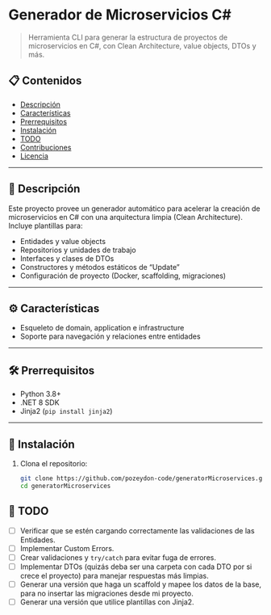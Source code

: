 # Generador de Microservicios C#

> Herramienta CLI para generar la estructura de proyectos de microservicios en C#, con Clean Architecture, value objects, DTOs y más.

## 📋 Contenidos

- [Descripción](#-descripción)  
- [Características](#%EF%B8%8F-características)  
- [Prerrequisitos](#%EF%B8%8F-prerrequisitos)  
- [Instalación](#-instalación)  
- [TODO](#-todo)  
- [Contribuciones](#contribuciones)  
- [Licencia](#licencia)  

---

## 📖 Descripción

Este proyecto provee un generador automático para acelerar la creación de microservicios en C# con una arquitectura limpia (Clean Architecture). Incluye plantillas para:

- Entidades y value objects  
- Repositorios y unidades de trabajo  
- Interfaces y clases de DTOs  
- Constructores y métodos estáticos de “Update”  
- Configuración de proyecto (Docker, scaffolding, migraciones)

---

## ⚙️ Características

- Esqueleto de domain, application e infrastructure  
- Soporte para navegación y relaciones entre entidades  

---

## 🛠️ Prerrequisitos

- Python 3.8+  
- .NET 8 SDK  
- Jinja2 (`pip install jinja2`)  

---

## 🚀 Instalación

1. Clona el repositorio:
   ```bash
   git clone https://github.com/pozeydon-code/generatorMicroservices.git
   cd generatorMicroservices
   ```
   
## 📝 TODO

- [ ] Verificar que se estén cargando correctamente las validaciones de las Entidades.
- [ ] Implementar Custom Errors.
- [ ] Crear validaciones y `try/catch` para evitar fuga de errores.
- [ ] Implementar DTOs (quizás deba ser una carpeta con cada DTO por si crece el proyecto) para manejar respuestas más limpias.
- [ ] Generar una versión que haga un scaffold y mapee los datos de la base, para no insertar las migraciones desde mi proyecto.
- [ ] Generar una versión que utilice plantillas con Jinja2.
